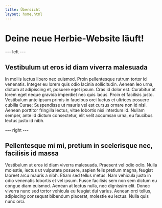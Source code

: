 ```yaml
---
title: Übersicht
layout: home.html
---
```


# Deine neue Herbie-Website läuft!


--- left ---

## Vestibulum ut eros id diam viverra malesuada

In mollis luctus libero nec euismod. Proin pellentesque rutrum tortor id venenatis. Integer eu lorem quis odio lacinia sollicitudin. Aenean leo urna, dictum at adipiscing et, posuere eget ipsum. Cras id dolor est. Curabitur at lorem eget neque gravida imperdiet nec quis lacus. Proin et facilisis justo. Vestibulum ante ipsum primis in faucibus orci luctus et ultrices posuere cubilia Curae; Suspendisse ut mauris vel est cursus ornare non id nisl. Aenean porttitor fringilla lectus, vitae lobortis nisi interdum id. Nullam semper, ante id dictum consectetur, elit velit accumsan urna, eu faucibus lectus justo id nibh.

--- right ---

## Pellentesque mi mi, pretium in scelerisque nec, facilisis id massa

Vestibulum ut eros id diam viverra malesuada. Praesent vel odio odio. Nulla molestie, lectus ut vulputate posuere, sapien felis pretium magna, feugiat laoreet arcu mauris a nibh. Etiam sed tellus metus. Nam vehicula justo in odio venenatis lobortis et vel ipsum. Fusce facilisis sem non sem dictum eu congue diam euismod. Aenean at lectus nulla, nec dignissim elit. Donec viverra nunc sed tortor vehicula eu feugiat dui varius. Aenean orci tellus, adipiscing consequat bibendum placerat, molestie eu lectus. Nulla quis nunc orci.

